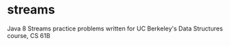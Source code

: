 # streams
Java 8 Streams practice problems written for UC Berkeley's Data Structures course, CS 61B
